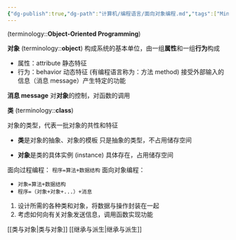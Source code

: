 ```yaml
---
{"dg-publish":true,"dg-path":"计算机/编程语言/面向对象编程.md","tags":["Mindset","Language"],"permalink":"/计算机/编程语言/面向对象编程/","dgPassFrontmatter":true,"noteIcon":"","created":"2024-04-16T13:01:27.260+08:00","updated":"2024-08-15T16:46:00.194+08:00"}
---
```


(terminology::**Object-Oriented Programming**)

**对象**    (terminology::**object**)
构成系统的基本单位，由一组**属性**和一组**行为**构成
- 属性：attribute 静态特征
- 行为：behavior  动态特征
	(有编程语言称为：方法 method)
	接受外部输入的信息（消息 message）产生特定的功能

**消息 message**
对**对象**的控制，对函数的调用

**类**   (terminology::**class**)

对象的类型，代表一批对象的共性和特征
- **类**是对象的抽象、对象的模板
	只是抽象的类型，不占用储存空间
	
- **对象**是类的具体实例 (instance)
	具体存在，占用储存空间

面向过程编程： ` 程序=算法+数据结构 `
面向对象编程：
- ` 对象=算法+数据结构 `
- ` 程序=（对象+对象+...）+消息 `

1. 设计所需的各种类和对象，将数据与操作封装在一起
2. 考虑如何向有关对象发送信息，调用函数实现功能

[[类与对象\|类与对象]]
[[继承与派生\|继承与派生]]








